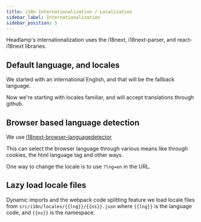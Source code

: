 ```yaml
---
title: i18n Internationalization / Localization
sidebar_label: Internationalization
sidebar_position: 5
---
```


Headlamp's internationalization uses the i18next, i18next-parser, and
react-i18next libraries.

## Default language, and locales

We started with an international English, and that will be the fallback language.

Now we're starting with locales familiar, and will accept
translations through github.

## Browser based language detection

We use
[i18next-browser-languagedetector](https://github.com/i18next/i18next-browser-languageDetector#readme)

This can select the browser language through various means like through
cookies, the html language tag and other ways.

One way to change the locale is to use `?lng=en` in the URL.

## Lazy load locale files

Dynamic imports and the webpack code splitting feature we
load locale files from `src/i18n/locales/{{lng}}/{{ns}}.json`
where `{{lng}}` is the language code, and `{{ns}}` is the namespace.
